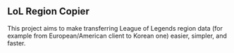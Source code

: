 ## LoL Region Copier

This project aims to make transferring League of Legends region data (for example from European/American client to Korean one) easier, simpler, and faster.
